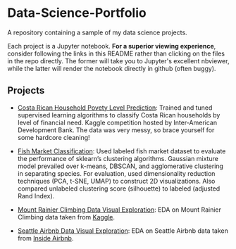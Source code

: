 # Data-Science-Portfolio

A repository containing a sample of my data science projects.

Each project is a Jupyter notebook. <b>For a superior viewing experience</b>, consider following the links in this README rather than clicking on the files in the repo directly. The former will take you to Jupyter's excellent nbviewer, while the latter will render the notebook directly in github (often buggy).

## Projects

- <a href='https://nbviewer.jupyter.org/github/hriely/Data-Science-Portfolio/blob/master/Costa%20Rican%20Household%20Poverty%20Level%20Prediction.ipynb'>Costa Rican Household Povety Level Prediction</a>: Trained and tuned supervised learning algorithms to classify Costa Rican households by level of financial need. Kaggle competition hosted by Inter-American Development Bank. The data was very messy, so brace yourself for some hardcore cleaning!

- <a href='https://nbviewer.jupyter.org/github/hriely/Data-Science-Portfolio/blob/master/Fish%20Market%20Classification.ipynb'>Fish Market Classification</a>: Used labeled fish market dataset to evaluate the performance of sklearn’s clustering algorithms. Gaussian mixture model prevailed over k-means, DBSCAN, and agglomerative clustering in separating species. For evaluation, used dimensionality reduction techniques (PCA, t-SNE, UMAP) to construct 2D visualizations. Also compared unlabeled clustering score (silhouette) to labeled (adjusted Rand Index).

- <a href='https://nbviewer.jupyter.org/github/hriely/Data-Science-Portfolio/blob/master/Mount%20Rainier%20Climbing%20EDA.ipynb'>Mount Rainier Climbing Data Visual Exploration</a>: EDA on Mount Rainier Climbing data taken from <a href='https://www.kaggle.com/codersree/mount-rainier-weather-and-climbing-data'>Kaggle</a>.

- <a href='https://nbviewer.jupyter.org/github/hriely/Data-Science-Portfolio/blob/master/Seattle%20Airbnb%20EDA.ipynb'>Seattle Airbnb Data Visual Exploration</a>: EDA on Seattle Airbnb data taken from <a href='http://insideairbnb.com/'>Inside Airbnb</a>.
